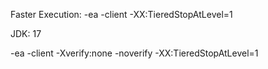 Faster Execution:
-ea -client -XX:TieredStopAtLevel=1

JDK: 17

-ea -client -Xverify:none -noverify -XX:TieredStopAtLevel=1